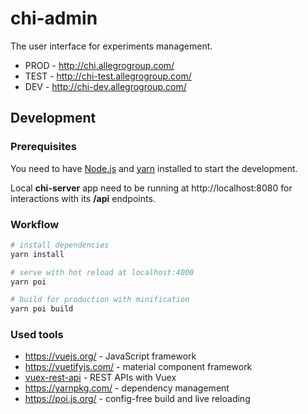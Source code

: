 # chi-admin

The user interface for experiments management.

* PROD - http://chi.allegrogroup.com/
* TEST - http://chi-test.allegrogroup.com/
* DEV - http://chi-dev.allegrogroup.com/

## Development

### Prerequisites

You need to have [Node.js](https://nodejs.org/) and [yarn](https://yarnpkg.com/) installed to start the development.

Local **chi-server** app need to be running at http://localhost:8080 for interactions with its **/api** endpoints.

### Workflow

```bash
# install dependencies
yarn install

# serve with hot reload at localhost:4000
yarn poi

# build for production with minification
yarn poi build
```

### Used tools

* https://vuejs.org/ - JavaScript framework
* https://vuetifyjs.com/ - material component framework
* [vuex-rest-api](https://github.com/christianmalek/vuex-rest-api) - REST APIs with Vuex
* https://yarnpkg.com/ - dependency management
* https://poi.js.org/ - config-free build and live reloading
